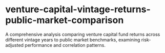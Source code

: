 # venture-capital-vintage-returns-public-market-comparison
A comprehensive analysis comparing venture capital fund returns across different vintage years to public market benchmarks, examining risk-adjusted performance and correlation patterns.
